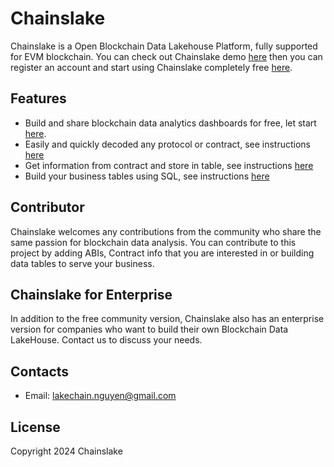 # Chainslake

Chainslake is a Open Blockchain Data Lakehouse Platform, fully supported for EVM blockchain. You can check out Chainslake demo [here](https://metabase.chainslake.io/public/dashboard/ac9dbee4-af29-4ba8-b494-eae69f4ee835) then you can register an account and start using Chainslake completely free [here](https://metabase.chainslake.io/).

## Features

- Build and share blockchain data analytics dashboards for free, let start [here](https://metabase.chainslake.io/dashboard/60-erc20-token).
- Easily and quickly decoded any protocol or contract, see instructions [here](/evm/abi)
- Get information from contract and store in table, see instructions [here](/evm/contract-info)
- Build your business tables using SQL, see instructions [here](/sql)

## Contributor

Chainslake welcomes any contributions from the community who share the same passion for blockchain data analysis. You can contribute to this project by adding ABIs, Contract info that you are interested in or building data tables to serve your business.

## Chainslake for Enterprise

In addition to the free community version, Chainslake also has an enterprise version for companies who want to build their own Blockchain Data LakeHouse. Contact us to discuss your needs.

## Contacts
- Email: [lakechain.nguyen@gmail.com](mailto:lakechain.nguyen@gmail.com)

## License

Copyright 2024 Chainslake
